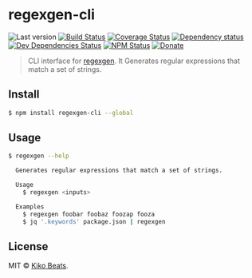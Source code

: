 # regexgen-cli

![Last version](https://img.shields.io/github/tag/Kikobeats/regexgen-cli.svg?style=flat-square)
[![Build Status](https://img.shields.io/travis/Kikobeats/regexgen-cli/master.svg?style=flat-square)](https://travis-ci.org/Kikobeats/regexgen-cli)
[![Coverage Status](https://img.shields.io/coveralls/Kikobeats/regexgen-cli.svg?style=flat-square)](https://coveralls.io/github/Kikobeats/regexgen-cli)
[![Dependency status](https://img.shields.io/david/Kikobeats/regexgen-cli.svg?style=flat-square)](https://david-dm.org/Kikobeats/regexgen-cli)
[![Dev Dependencies Status](https://img.shields.io/david/dev/Kikobeats/regexgen-cli.svg?style=flat-square)](https://david-dm.org/Kikobeats/regexgen-cli#info=devDependencies)
[![NPM Status](https://img.shields.io/npm/dm/regexgen-cli.svg?style=flat-square)](https://www.npmjs.org/package/regexgen-cli)
[![Donate](https://img.shields.io/badge/donate-paypal-blue.svg?style=flat-square)](https://paypal.me/Kikobeats)

> CLI interface for [regexgen](https://github.com/devongovett/regexgen). It Generates regular expressions that match a set of strings.

## Install

```bash
$ npm install regexgen-cli --global
```

## Usage

```bash
$ regexgen --help

  Generates regular expressions that match a set of strings.

  Usage
    $ regexgen <inputs>

  Examples
    $ regexgen foobar foobaz foozap fooza
    $ jq '.keywords' package.json | regexgen

```

## License

MIT © [Kiko Beats](https://github.com/Kikobeats).
